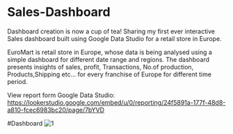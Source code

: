 # Sales-Dashboard
Dashboard creation is now a cup of tea! 
Sharing my first ever interactive Sales dashboard built using Google Data Studio for a retail store in Europe. 

EuroMart is retail store in Europe, whose data is being analysed using a simple dashboard for different date range and regions.
The dashboard presents insights of sales, profit, Transactions, No.of production, Products,Shipping  etc... for every franchise of Europe for different time period.

View report form Google Data Studio:  
https://lookerstudio.google.com/embed/u/0/reporting/24f5891a-177f-48d8-a810-fcec6983bc20/page/7bYVD

#Dashboard
![1](https://github.com/Aishwarya-Venkatesan/Sales-Dashboard/assets/122103493/4907cb91-b912-46c8-8059-7a6d0a229b6b)
